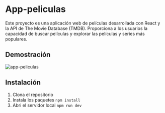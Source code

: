 # App-peliculas

Este proyecto es una aplicación web de películas desarrollada con React y la API de The Movie Database (TMDB). Proporciona a los usuarios la capacidad de buscar películas y explorar las películas y series más populares.

## Demostración

![app-peliculas](https://github.com/JuanPE44/app-peliculas/assets/89142353/dd5db7ff-c52b-4c73-a911-03b772df5de6)


## Instalación

1. Clona el repositorio
2. Instala los paquetes `npm install`
3. Abri el servidor local `npm run dev`
